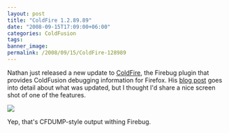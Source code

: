```yaml
---
layout: post
title: "ColdFire 1.2.89.89"
date: "2008-09-15T17:09:00+06:00"
categories: ColdFusion 
tags: 
banner_image: 
permalink: /2008/09/15/ColdFire-128989
---
```


Nathan just released a new update to <a href="http://coldfire.riaforge.org">ColdFire</a>, the Firebug plugin that provides ColdFusion debugging information for Firefox. His <a href="http://coldfire.riaforge.org/blog/index.cfm/2008/9/15/ColdFire-128989">blog post</a> goes into detail about what was updated, but I thought I'd share a nice screen shot of one of the features.

<img src="https://static.raymondcamden.com/images/cfsep14.png">

Yep, that's CFDUMP-style output withing Firebug.